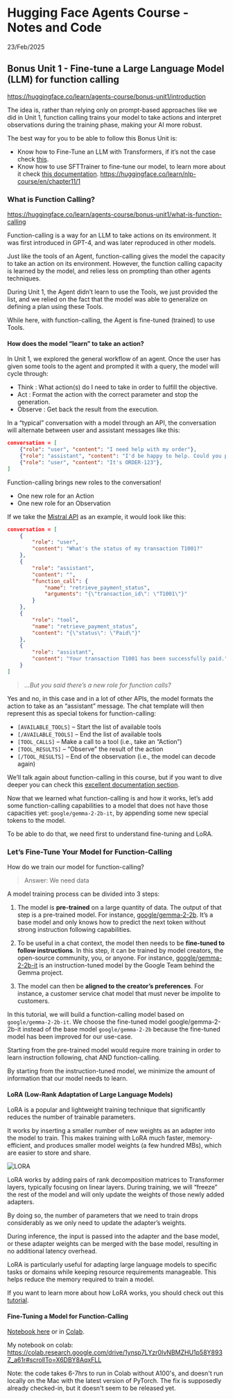 # Hugging Face Agents Course - Notes and Code
23/Feb/2025

## Bonus Unit 1 - Fine-tune a Large Language Model (LLM) for function calling
https://huggingface.co/learn/agents-course/bonus-unit1/introduction

The idea is, rather than relying only on prompt-based approaches like we did in Unit 1, function calling trains your model to take actions and interpret observations during the training phase, making your AI more robust.

The best way for you to be able to follow this Bonus Unit is:
- Know how to Fine-Tune an LLM with Transformers, if it’s not the case check [this](https://huggingface.co/learn/nlp-course/chapter3/1?fw=pt).
- Know how to use SFTTrainer to fine-tune our model, to learn more about it check [this documentation]().
https://huggingface.co/learn/nlp-course/en/chapter11/1

### What is Function Calling?
https://huggingface.co/learn/agents-course/bonus-unit1/what-is-function-calling

Function-calling is a way for an LLM to take actions on its environment. It was first introduced in GPT-4, and was later reproduced in other models.

Just like the tools of an Agent, function-calling gives the model the capacity to take an action on its environment. However, the function calling capacity is learned by the model, and relies less on prompting than other agents techniques.

During Unit 1, the Agent didn’t learn to use the Tools, we just provided the list, and we relied on the fact that the model was able to generalize on defining a plan using these Tools.

While here, with function-calling, the Agent is fine-tuned (trained) to use Tools.

#### How does the model “learn” to take an action?

In Unit 1, we explored the general workflow of an agent. Once the user has given some tools to the agent and prompted it with a query, the model will cycle through:

- Think : What action(s) do I need to take in order to fulfill the objective.
- Act : Format the action with the correct parameter and stop the generation.
- Observe : Get back the result from the execution.

In a “typical” conversation with a model through an API, the conversation will alternate between user and assistant messages like this:

```json
conversation = [
    {"role": "user", "content": "I need help with my order"},
    {"role": "assistant", "content": "I'd be happy to help. Could you provide your order number?"},
    {"role": "user", "content": "It's ORDER-123"},
]
```

Function-calling brings new roles to the conversation!
- One new role for an Action
- One new role for an Observation

If we take the [Mistral API](https://docs.mistral.ai/capabilities/function_calling/) as an example, it would look like this:

```json
conversation = [
    {
        "role": "user",
        "content": "What's the status of my transaction T1001?"
    },
    {
        "role": "assistant",
        "content": "",
        "function_call": {
            "name": "retrieve_payment_status",
            "arguments": "{\"transaction_id\": \"T1001\"}"
        }
    },
    {
        "role": "tool",
        "name": "retrieve_payment_status",
        "content": "{\"status\": \"Paid\"}"
    },
    {
        "role": "assistant",
        "content": "Your transaction T1001 has been successfully paid."
    }
]
```

> *...But you said there’s a new role for function calls?*
 
Yes and no, in this case and in a lot of other APIs, the model formats the action to take as an “assistant” message. The chat template will then represent this as special tokens for function-calling:

- `[AVAILABLE_TOOLS]` – Start the list of available tools
- `[/AVAILABLE_TOOLS]` – End the list of available tools
- `[TOOL_CALLS]` – Make a call to a tool (i.e., take an “Action”)
- `[TOOL_RESULTS]` – “Observe” the result of the action
- `[/TOOL_RESULTS]` – End of the observation (i.e., the model can decode again)

We’ll talk again about function-calling in this course, but if you want to dive deeper you can check this [excellent documentation section](https://docs.mistral.ai/capabilities/function_calling/).

Now that we learned what function-calling is and how it works, let’s add some function-calling capabilities to a model that does not have those capacities yet: `google/gemma-2-2b-it`, by appending some new special tokens to the model.

To be able to do that, we need first to understand fine-tuning and LoRA.

### Let’s Fine-Tune Your Model for Function-Calling

How do we train our model for function-calling?
> Answer: We need data

A model training process can be divided into 3 steps:

1. The model is **pre-trained** on a large quantity of data. The output of that step is a pre-trained model. For instance, [google/gemma-2-2b](https://huggingface.co/google/gemma-2-2b). It’s a base model and only knows how to predict the next token without strong instruction following capabilities.

2. To be useful in a chat context, the model then needs to be **fine-tuned to follow instructions**. In this step, it can be trained by model creators, the open-source community, you, or anyone. For instance, [google/gemma-2-2b-it](https://huggingface.co/google/gemma-2-2b-it) is an instruction-tuned model by the Google Team behind the Gemma project.

3. The model can then be **aligned to the creator’s preferences**. For instance, a customer service chat model that must never be impolite to customers.

In this tutorial, we will build a function-calling model based on `google/gemma-2-2b-it`. We choose the fine-tuned model google/gemma-2-2b-it instead of the base model `google/gemma-2-2b` because the fine-tuned model has been improved for our use-case.

Starting from the pre-trained model would require more training in order to learn instruction following, chat AND function-calling.

By starting from the instruction-tuned model, we minimize the amount of information that our model needs to learn.

#### LoRA (Low-Rank Adaptation of Large Language Models)

LoRA is a popular and lightweight training technique that significantly reduces the number of trainable parameters.

It works by inserting a smaller number of new weights as an adapter into the model to train. This makes training with LoRA much faster, memory-efficient, and produces smaller model weights (a few hundred MBs), which are easier to store and share.

![LORA](blog_multi-lora-serving_LoRA.gif)

LoRA works by adding pairs of rank decomposition matrices to Transformer layers, typically focusing on linear layers. During training, we will “freeze” the rest of the model and will only update the weights of those newly added adapters.

By doing so, the number of parameters that we need to train drops considerably as we only need to update the adapter’s weights.

During inference, the input is passed into the adapter and the base model, or these adapter weights can be merged with the base model, resulting in no additional latency overhead.

LoRA is particularly useful for adapting large language models to specific tasks or domains while keeping resource requirements manageable. This helps reduce the memory required to train a model.

If you want to learn more about how LoRA works, you should check out this [tutorial](https://huggingface.co/learn/nlp-course/chapter11/4?fw=pt).


#### Fine-Tuning a Model for Function-Calling

[Notebook here](10.HuggingFaceAgentsCourse/bonus-unit1.ipynb) or in [Colab](https://colab.research.google.com/#fileId=https://huggingface.co/agents-course/notebooks/blob/main/bonus-unit1/bonus-unit1.ipynb).


My notebook on colab: https://colab.research.google.com/drive/1ynsp7LYzr0IvNBMZHU1p58Y893Z_a61r#scrollTo=X6DBY8AqxFLL

Note: the code takes 6-7hrs to run in Colab without A100's, and doesn't run locally on the Mac with the latest version of PyTorch. The fix is supposedly already checked-in, but it doesn't seem to be released yet.